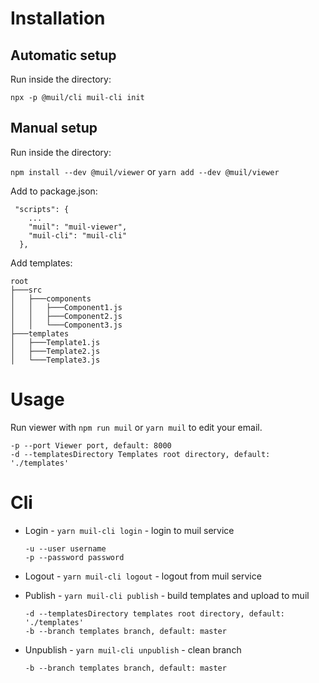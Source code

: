 # Installation

## Automatic setup

Run inside the directory:

`npx -p @muil/cli muil-cli init`

## Manual setup

Run inside the directory:

`npm install --dev @muil/viewer`
or
`yarn add --dev @muil/viewer`

Add to package.json:

```
 "scripts": {
    ...
    "muil": "muil-viewer",
    "muil-cli": "muil-cli"
  },
```

Add templates:

```
root
├───src
│   ├───components
│   │   ├───Component1.js
│   │   ├───Component2.js
│   │   └───Component3.js
├───templates
│   ├───Template1.js
│   ├───Template2.js
│   └───Template3.js
```

# Usage

Run viewer with `npm run muil` or `yarn muil` to edit your email.

```
-p --port Viewer port, default: 8000
-d --templatesDirectory Templates root directory, default: './templates'
```

# Cli

- Login - `yarn muil-cli login` - login to muil service

  ```
  -u --user username
  -p --password password
  ```

- Logout - `yarn muil-cli logout` - logout from muil service

- Publish - `yarn muil-cli publish` - build templates and upload to muil

  ```
  -d --templatesDirectory templates root directory, default: './templates'
  -b --branch templates branch, default: master
  ```

- Unpublish - `yarn muil-cli unpublish` - clean branch
  ```
  -b --branch templates branch, default: master
  ```
